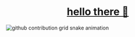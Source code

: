 <div id="header" align="center">  
  <h1>
    <a href="https://adriankarlen.dev">
      hello there 👋
    </a>
  </h1>
</div>

<picture>
  <source media="(prefers-color-scheme: dark)" srcset="https://raw.githubusercontent.com/adriankarlen-spp/adriankarlen-spp/output/ctp-mocha.svg">
  <source media="(prefers-color-scheme: light)" srcset="https://raw.githubusercontent.com/adriankarlen-spp/adriankarlen-spp/output/ctp-latte.svg">
  <img alt="github contribution grid snake animation" src="https://raw.githubusercontent.com/adriankarlen-spp/adriankarlen-spp/output/ctp-mocha.svg">
</picture>
